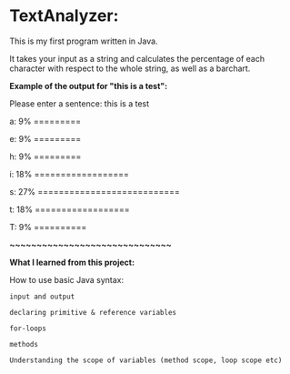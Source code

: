 # TextAnalyzer:

This is my first program written in Java.

It takes your input as a string and calculates the percentage
of each character with respect to the whole string, as well as a barchart.

**Example of the output for "this is a test":**

Please enter a sentence: this is a test
  
  a: 9%  =========

  e: 9%  =========

  h: 9%  =========

  i: 18% ==================

s: 27% ===========================

  t: 18% ==================

  T: 9% ==========

**~~~~~~~~~~~~~~~~~~~~~~~~~~~~~~**

**What I learned from this project:**

How to use basic Java syntax:
    
    input and output

    declaring primitive & reference variables
    
    for-loops

    methods

    Understanding the scope of variables (method scope, loop scope etc)
